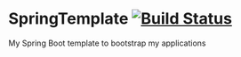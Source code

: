 # SpringTemplate [![Build Status](https://travis-ci.org/overlinden/SpringTemplate.svg?branch=master)](https://travis-ci.org/overlinden/SpringTemplate)
My Spring Boot template to bootstrap my applications
